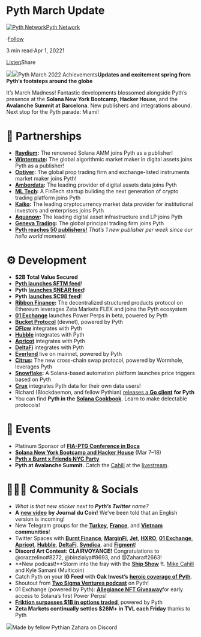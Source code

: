 Pyth March Update
=================

[![Pyth Network](https://miro.medium.com/v2/resize:fill:88:88/1*rdK3rHcWpkge6BRQRIwBjA.jpeg)](/?source=post_page-----938ee0f58ea--------------------------------)[Pyth Network](/?source=post_page-----938ee0f58ea--------------------------------)

·[Follow](https://medium.com/m/signin?actionUrl=https%3A%2F%2Fmedium.com%2F_%2Fsubscribe%2Fuser%2Ff55fccc0ad62&operation=register&redirect=https%3A%2F%2Fpythnetwork.medium.com%2Fpyth-march-update-938ee0f58ea&user=Pyth+Network&userId=f55fccc0ad62&source=post_page-f55fccc0ad62----938ee0f58ea---------------------post_header-----------)

3 min read·Apr 1, 20221

[Listen](https://medium.com/m/signin?actionUrl=https%3A%2F%2Fmedium.com%2Fplans%3Fdimension%3Dpost_audio_button%26postId%3D938ee0f58ea&operation=register&redirect=https%3A%2F%2Fpythnetwork.medium.com%2Fpyth-march-update-938ee0f58ea&source=-----938ee0f58ea---------------------post_audio_button-----------)Share

![](https://miro.medium.com/v2/resize:fit:1400/1*YtSnS8R0kLXx-hrHvFcvNw.gif)![](https://miro.medium.com/v2/resize:fit:1400/1*2fSoNSv7uGetJkF9LfNPiA.jpeg)Pyth March 2022 Achievements**Updates and excitement spring from Pyth’s footsteps around the globe**

It’s March Madness! Fantastic developments blossomed alongside Pyth’s presence at the **Solana New York Bootcamp**, **Hacker House**, and the **Avalanche Summit at Barcelona**. New publishers and integrations abound. Next stop for the Pyth parade: Miami!

🤝 Partnerships
==============

* [**Raydium**](https://twitter.com/PythNetwork/status/1501580424971276289)**:** The renowned Solana AMM joins Pyth as a publisher!
* [**Wintermute**](https://twitter.com/PythNetwork/status/1501281325646589953)**:** The global algorithmic market maker in digital assets joins Pyth as a publisher!
* [**Optiver**](https://twitter.com/PythNetwork/status/1503365292424110081)**:** The global prop trading firm and exchange-listed instruments market maker joins Pyth!
* [**Amberdata**](https://twitter.com/PythNetwork/status/1498679829134250000)**:** The leading provider of digital assets data joins Pyth
* [**ML Tech**](https://twitter.com/PythNetwork/status/1499024337046847492)**:** A FinTech startup buliding the next generation of crypto trading platform joins Pyth
* [**Kaiko**](https://twitter.com/PythNetwork/status/1506985139859034113)**:** The leading cryptocurrency market data provider for institutional investors and enterprises joins Pyth
* [**Aquanow**](https://twitter.com/PythNetwork/status/1508433187101360135)**:** The leading digital asset infrastructure and LP joins Pyth
* [**Geneva Trading**](https://twitter.com/PythNetwork/status/1508793960730619908)**:** The global principal trading firm joins Pyth
* [**Pyth reaches 50 publishers!**](https://twitter.com/PythNetwork/status/1503738738849075209) *That’s 1 new publisher per week since our hello world moment!*

⚙️ Development
==============

* **$2B Total Value Secured**
* [**Pyth launches $FTM feed**](https://twitter.com/PythNetwork/status/1509492409293582340)!
* **Pyth** [**launches $NEAR feed**](https://twitter.com/PythNetwork/status/1509167150929432582)!
* **Pyth** [**launches $C98 feed**](https://twitter.com/PythNetwork/status/1508779536271478786)!
* [**Ribbon Finance**](https://twitter.com/PythNetwork/status/1499702605064384517)**:** The decentralized structured products protocol on Ethereum leverages Zeta Markets FLEX and joins the Pyth ecosystem
* [**01 Exchange**](https://twitter.com/01_exchange/status/1503640291500253186) launches Power Perps in beta, powered by Pyth
* [**Bucket Protocol**](https://twitter.com/ALETNA_music/status/1506273048151793666) (devnet), powered by Pyth
* [**DFlow**](https://twitter.com/PythNetwork/status/1501943314739720203) integrates with Pyth
* [**Hubble**](https://twitter.com/PythNetwork/status/1501198265034981383) integrates with Pyth
* [**Apricot**](https://twitter.com/PythNetwork/status/1500850746807492613) integrates with Pyth
* [**DeltaFi**](https://twitter.com/deltafi_ai/status/1505985225699966977) integrates with Pyth
* [**Everlend**](https://twitter.com/PythNetwork/status/1501611874751852546) live on mainnet, powered by Pyth
* [**Citrus**](https://twitter.com/PythNetwork/status/1499056330706927622)**:** The new cross-chain swap protocol, powered by Wormhole, leverages Pyth
* [**Snowflake**](https://twitter.com/PythNetwork/status/1498251842538594304)**:** A Solana-based automation platform launches price triggers based on Pyth
* [**Crux**](https://twitter.com/PythNetwork/status/1506641837267824647) integrates Pyth data for their own data users!
* Richard (Blockdaemon, and fellow Pythian) [releases a **Go client**](https://twitter.com/terorie_dev/status/1501641693401075715) **for Pyth**
* You can find **Pyth in the** [**Solana Cookbook**](https://solanacookbook.com/integrations/pyth.html#how-to-use-pyth-in-client). Learn to make delectable protocols!

📅 Events
========

* Platinum Sponsor of [**FIA-PTG Conference in Boca**](https://twitter.com/PythNetwork/status/1504067285954277376)
* [**Solana New York Bootcamp and Hacker House**](https://twitter.com/PythNetwork/status/1500688370686906368) (Mar 7–18)
* [**Pyth x Burnt x Friends NYC Party**](https://twitter.com/BurntFinance/status/1505939381928050696)
* **Pyth at Avalanche Summit.** Catch the [Cahill](https://twitter.com/mdomcahill) at the [livestream](https://twitter.com/PythNetwork/status/1506281897227440136).

🧑‍🤝‍🧑 Community & Socials
=========================

* *What is that new sticker next to* ***Pyth’s Twitter*** *name?*
* **A** [**new video**](https://youtu.be/FWlkCUMCzhU) **by Journal du Coin!** We’ve been told that an English version is incoming!
* New Telegram groups for the [**Turkey**](https://t.me/Pyth_Network_TR), [**France**](https://t.co/VYen5tdcWz), and [**Vietnam**](https://twitter.com/PythNetwork/status/1505556988591329282) **communities**!
* Twitter Spaces with [**Burnt Finance**](https://twitter.com/BurntFinance/status/1498342631084113920), [**MarginFi**](https://twitter.com/PythNetwork/status/1498689845299924994), [**Jet**](https://twitter.com/PythNetwork/status/1499760385523855360), [**HXRO**](https://twitter.com/PythNetwork/status/1501588048454242304), [**01 Exchange**](https://twitter.com/PythNetwork/status/1502041616252555270), [**Apricot**](https://twitter.com/PythNetwork/status/1506253614788055044?s=20&t=zEXNcQ0MUUhcutjqugdOlQ), [**Hubble**](https://twitter.com/PythNetwork/status/1506675901391638544), [**DeltaFi**](https://twitter.com/deltafi_ai/status/1506426439339413504), [**Syndica**](https://twitter.com/Syndica_io/status/1507544108033794058), and [**Figment**](https://twitter.com/FigmentDevs/status/1504100938742697988)!
* **Discord Art Contest: CLAIRVOYANCE!** Congratulations to @crazzelino#8272, @binzialya#8693, and @Zahara#2663!
* **New podcast!**Storm into the fray with the [**Ship Show**](https://twitter.com/shipshow_/status/1501704551870705667) ft. [Mike Cahill](https://twitter.com/mdomcahill) and Kyle Samani (Multicoin)
* Catch Pyth on your **IG Feed** with **Oak Invest’s** [**heroic coverage of Pyth**](https://twitter.com/oak_fr/status/1507033341509394435).
* Shoutout from [**Two Sigma Ventures podcast**](https://podcast.sure.ventures/episodes/tsse86-decentralized-finance-andy-two-sigma) on Pyth!
* 01 Exchange (powered by Pyth): [**Allegiance NFT Giveaway**](https://twitter.com/PythNetwork/status/1503818280171094018)for early access to Solana’s first Power Perps!
* [**Friktion surpasses $1B in options traded**](https://twitter.com/friktion_labs/status/1504864754971688962), powered by Pyth
* **Zeta Markets continually settles $26M+ in TVL each Friday** thanks to Pyth

![](https://miro.medium.com/v2/resize:fit:1400/0*__QroBtqVbjB-bRT.jpg)Made by fellow Pythian Zahara on Discord